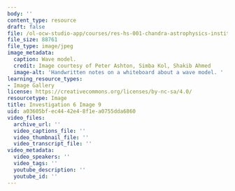 ```yaml
---
body: ''
content_type: resource
draft: false
file: /ol-ocw-studio-app/courses/res-hs-001-chandra-astrophysics-institute/mithfh_chandra_inv6_wavmod.jpg
file_size: 88761
file_type: image/jpeg
image_metadata:
  caption: Wave model.
  credit: Image courtesy of Peter Ashton, Simba Kol, Shakib Ahmed
  image-alt: 'Handwritten notes on a whiteboard about a wave model. '
learning_resource_types:
- Image Gallery
license: https://creativecommons.org/licenses/by-nc-sa/4.0/
resourcetype: Image
title: Investigation 6 Image 9
uid: a03605bf-ec44-42e4-8f1e-a0755dda6860
video_files:
  archive_url: ''
  video_captions_file: ''
  video_thumbnail_file: ''
  video_transcript_file: ''
video_metadata:
  video_speakers: ''
  video_tags: ''
  youtube_description: ''
  youtube_id: ''
---
```

